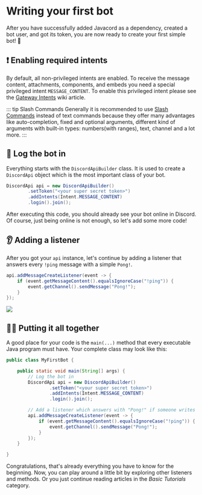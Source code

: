 # Writing your first bot

After you have successfully added Javacord as a dependency, created a bot user, and got its token, you are now ready to create your first simple bot! :tada:

## :exclamation: Enabling required intents
By default, all non-privileged intents are enabled. To receive the message content, attachments, components, and embeds you need a special privileged intent `MESSAGE_CONTENT`.
To enable this privileged intent please see the [Gateway Intents](../basic-tutorials/gateway-intents.md#privileged-intents) wiki article.

::: tip Slash Commands
Generally it is recommended to use [Slash Commands](../basic-tutorials/interactions/commands.md) instead of text commands because they offer many advantages
like auto-completion, fixed and optional arguments, different kind of arguments with built-in types: numbers(with ranges), text, channel and a lot more.
:::

## :key: Log the bot in

Everything starts with the `DiscordApiBuilder` class.
It is used to create a `DiscordApi` object which is the most important class of your bot.

```java
DiscordApi api = new DiscordApiBuilder()
        .setToken("<your super secret token>")
        .addIntents(Intent.MESSAGE_CONTENT)
        .login().join();
```

After executing this code, you should already see your bot online in Discord.
Of course, just being online is not enough, so let's add some more code!

## :ear: Adding a listener

After you got your `api` instance, let's continue by adding a listener that answers every `!ping` message with a simple `Pong!`.

```java
api.addMessageCreateListener(event -> {
    if (event.getMessageContent().equalsIgnoreCase("!ping")) {
        event.getChannel().sendMessage("Pong!");
    }
});
```

![](./ping-pong-white.gif)

## :woman_mechanic: Putting it all together

A good place for your code is the `main(...)` method that every executable Java program must have.
Your complete class may look like this:

```java
public class MyFirstBot {

    public static void main(String[] args) {
        // Log the bot in
        DiscordApi api = new DiscordApiBuilder()
                .setToken("<your super secret token>")
                .addIntents(Intent.MESSAGE_CONTENT)
                .login().join();

        // Add a listener which answers with "Pong!" if someone writes "!ping"
        api.addMessageCreateListener(event -> {
            if (event.getMessageContent().equalsIgnoreCase("!ping")) {
                event.getChannel().sendMessage("Pong!");
            }
        });
    }

}
```

Congratulations, that's already everything you have to know for the beginning.
Now, you can play around a little bit by exploring other listeners and methods.
Or you just continue reading articles in the *Basic Tutorials* category.